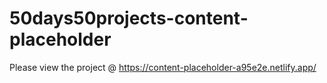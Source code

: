 # 50days50projects-content-placeholder

Please view the project @ https://content-placeholder-a95e2e.netlify.app/